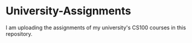# University-Assignments
I am uploading the assignments of my university's CS100 courses in this repository.
